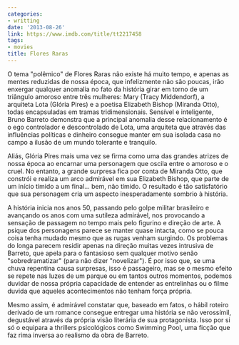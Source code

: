 ```yaml
---
categories:
- writting
date: '2013-08-26'
link: https://www.imdb.com/title/tt2217458
tags:
- movies
title: Flores Raras
---
```


O tema "polêmico" de Flores Raras não existe há muito tempo, e apenas as mentes reduzidas de nossa época, que infelizmente não são poucas, irão enxergar qualquer anomalia no fato da história girar em torno de um triângulo amoroso entre três mulheres: Mary (Tracy Middendorf), a arquiteta Lota (Glória Pires) e a poetisa Elizabeth Bishop (Miranda Otto), todas encapsuladas em tramas tridimensionais. Sensível e inteligente, Bruno Barreto demonstra que a principal anomalia desse relacionamento é o ego controlador e descontrolado de Lota, uma arquiteta que através das influências políticas e dinheiro consegue manter em sua isolada casa no campo a ilusão de um mundo tolerante e tranquilo.

Aliás, Glória Pires mais uma vez se firma como uma das grandes atrizes de nossa época ao encarnar uma personagem que oscila entre o amoroso e o cruel. No entanto, a grande surpresa fica por conta de Miranda Otto, que constrói e realiza um arco admirável em sua Elizabeth Bishop, que parte de um início tímido a um final... bem, não tímido. O resultado é tão satisfatório que sua personagem cria um aspecto inesperadamente sombrio à história.

A história inicia nos anos 50, passando pelo golpe militar brasileiro e avançando os anos com uma sutileza admirável, nos provocando a sensação de passagem no tempo mais pelo figurino e direção de arte. A psique dos personagens parece se manter quase intacta, como se pouca coisa tenha mudado mesmo que as rugas venham surgindo. Os problemas do longa parecem residir apenas na direção muitas vezes intrusiva de Barreto, que apela para o fantasioso sem qualquer motivo senão "sobredramatizar" (para não dizer "novelizar"). É por isso que, se uma chuva repentina causa surpresas, isso é passageiro, mas se o mesmo efeito se repete nas luzes de um parque ou em tantos outros momentos, podemos duvidar de nossa própria capacidade de entender as entrelinhas ou o filme duvida que aqueles acontecimentos não tenham força própria.

Mesmo assim, é admirável constatar que, baseado em fatos, o hábil roteiro derivado de um romance consegue entregar uma história se não verossímil, degustável através da própria visão literária de sua protagonista. Isso por si só o equipara a thrillers psicológicos como Swimming Pool, uma ficção que faz rima inversa ao realismo da obra de Barreto.